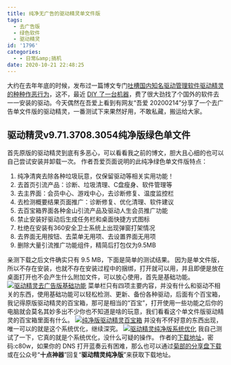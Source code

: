 ```yaml
---
title: 纯净无广告的驱动精灵单文件版
tags:
  - 去广告版
  - 绿色软件
  - 驱动精灵
id: '1796'
categories:
  - - 日常&amp;搞机
date: 2020-10-21 22:48:25
---
```


大约在去年年底的时候，发布过一篇博文专门[吐槽国内知名驱动管理软件驱动精灵的种种作恶行为](https://www.jubuzz.com/wtf/1400.html)，这不，最近 [DIY 了一台机器](https://www.jubuzz.com/wtf/1705.html)，费了很大劲找了个国外的软件去一一安装的驱动。今天偶然在吾爱上看到有网友“吾爱 20200214”分享了一个去广告单文件版的驱动精灵，一番测试下来果然好用，不敢私藏，搬运给大家。

## 驱动精灵v9.71.3708.3054纯净版绿色单文件

首先原版的驱动精灵到底有多恶心，可以看看我之前的博文，胆大且心细的也可以自己尝试安装并卸载一次。 作者吾爱页面说明的此纯净绿色单文件版特点：

1.  纯净清爽去除各种垃圾玩意，仅保留驱动等相关实用功能！
2.  去首页引流产品：诊断、垃圾清理、C盘瘦身、软件管理等
3.  去主界面：会员中心、游戏中心，去诊断修复、温度监控栏
4.  去检测概要结果页面推广：诊断修复、优化清理、软件建议
5.  去百宝箱界面各种金山引流产品及驱动人生会员推广功能
6.  禁止安装好驱动后生成任务栏和桌面快捷方式图标
7.  杜绝在安装有360安全卫士系统上出现弹窗打架情况
8.  去界面无用按钮、去菜单无用项、去设置界面无用项
9.  删除大量引流推广功能组件，精简后打包仅为9.5MB

亲测下载之后文件确实只有 9.5 MB，下面是简单的测试结果。 因为是单文件版，所以不存在安装，也就不存在安装过程中的捆绑，打开就可以用，并且即便是放在桌面打开也不会产生什么附加文件，可以放心使用，首先是基础功能。 [![驱动精灵去广告版基础功能](https://images.jubuzz.com/uPic/sDhyXn.png)](https://images.jubuzz.com/uPic/sDhyXn.png) 菜单栏只有四项主要内容，并没有什么和驱动不相关的东西，使用基础功能可以轻松检测、更新、备份各种驱动，后面有个百宝箱，我记得原版驱动精灵的百宝箱，那可是相当的“百宝”，打开使用一些功能之后你的电脑就会莫名其妙多出不少你也不知道是啥的玩意，我们看看这个单文件版驱动精灵的百宝箱里面有什么。 [![纯净版驱动精灵百宝箱](https://images.jubuzz.com/uPic/R7lDZl.png)](https://images.jubuzz.com/uPic/R7lDZl.png) 并没有不怀好意的东西出现，唯一可以的就是这个系统优化，继续深究。 [![驱动精灵纯净版系统优化](https://images.jubuzz.com/uPic/Co9vPy.png)](https://images.jubuzz.com/uPic/Co9vPy.png) 我自己测试了一下，它真的就是个系统优化，没什么可疑的操作。 作者的[下载地址](https://www.lanzoux.com/b00nz70ub)，密码:c80w，如果你的 DNS 打开蓝奏云有困难，那么也可以通过[菊部的分享盘下载](http://share.jubuzz.com/file/18034009-467707420)或在公众号“**十点神器**”回复“**驱动精灵纯净版**”来获取下载地址。